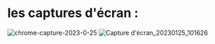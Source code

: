 # les captures d'écran :
![chrome-capture-2023-0-25](https://user-images.githubusercontent.com/82093361/214525072-145af251-bf8a-4ffd-bfee-dcce2f0ef490.gif)
![Capture d'écran_20230125_101626](https://user-images.githubusercontent.com/82093361/214525141-38190b90-e68a-4978-a4b7-b2ccabc7b50f.png)
